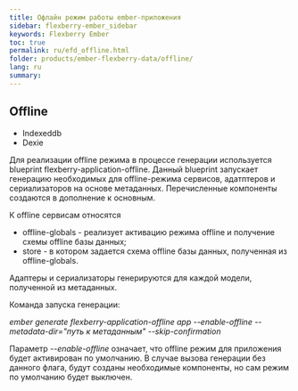 ```yaml
---
title: Офлайн режим работы ember-приложения
sidebar: flexberry-ember_sidebar
keywords: Flexberry Ember
toc: true
permalink: ru/efd_offline.html
folder: products/ember-flexberry-data/offline/
lang: ru
summary: 
---
```


## Offline

* Indexeddb
* Dexie

<p>Для реализации offline режима в процессе генерации используется blueprint flexberry-application-offline. Данный blueprint запускает генерацию необходимых для offline-режима сервисов, адатптеров и сериализаторов на основе метаданных. Перечисленные компоненты создаются в дополнение к основным.</p>
<p>К offline сервисам относятся</p>
<ul>
<li>offline-globals - реализует активацию режима offline и получение схемы offline базы данных;</li>
<li>store - в котором задается схема offline базы данных, полученная из offline-globals.</li>
</ul>
<p>Адаптеры и сериализаторы генерируются для каждой модели, полученной из метаданных.</p>
<p>Команда запуска генерации:</p>
<p style="text-align: left;"><em>ember generate flexberry-application-offline app --enable-offline --metadata-dir="путь к метаданным" --skip-confirmation</em></p>
<p>Параметр <em>--enable-offline</em> означает, что offline режим для приложения будет активирован по умолчанию. В случае вызова генерации без данного флага, будут созданы необходимые компоненты, но сам режим по умолчанию будет выключен.</p>
